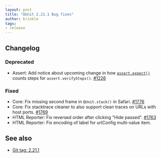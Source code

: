 ```yaml
---
layout: post
title: "QUnit 2.21.1 Bug fixes"
author: krinkle
tags:
- release
---
```


## Changelog

### Deprecated

* Assert: Add notice about upcoming change in how [`assert.expect()`](https://qunitjs.com/api/assert/expect/) counts steps for `assert.verifySteps()`. [#1226](https://github.com/qunitjs/qunit/issues/1226)

### Fixed

* Core: Fix missing second frame in `QUnit.stack()` in Safari. [#1776](https://github.com/qunitjs/qunit/pull/1776)
* Core: Fix stacktrace cleaner to also support clean traces on URLs with host ports. [#1769](https://github.com/qunitjs/qunit/issues/1769)
* HTML Reporter: Fix reversed order after clicking "Hide passed". [#1763](https://github.com/qunitjs/qunit/pull/1763)
* HTML Reporter: Fix encoding of label for urlConfig multi-value item.

## See also

* [Git tag: 2.21.1](https://github.com/qunitjs/qunit/releases/tag/2.21.1)
